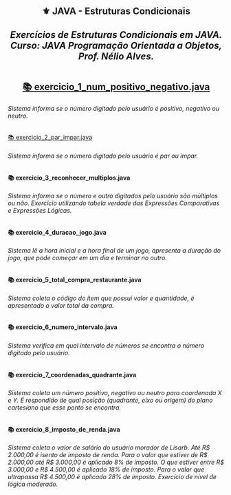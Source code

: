 

<h2 align="center">⚜️ JAVA - Estruturas Condicionais
<i><h4 align="center">Exercícios de Estruturas Condicionais em JAVA.<br>
Curso: JAVA Programação Orientada a Objetos, Prof. Nélio Alves.</i> 

## 

[📚 exercicio_1_num_positivo_negativo.java](https://github.com/AlianeAmaral/JAVA_estruturas_condicionais/blob/main/exercicio_1_num_positivo_negativo.java)<h6>Sistema informa se o número digitado pelo usuário é positivo, negativo ou neutro.</h6>

[📚 exercicio_2_par_impar.java](https://github.com/AlianeAmaral/JAVA_estruturas_condicionais/blob/main/exercicio_2_par_impar.java)<h6>Sistema informa se o número digitado pelo usuário é par ou ímpar.</h6>

<h4>📚 exercicio_3_reconhecer_multiplos.java</h4>

<h6>Sistema informa se o número e outro digitados pelo usuário são múltiplos ou não. Exercício utilizando tabela verdade das Expressões Comparativas e Expressões Lógicas.</h6>

<h4>📚 exercicio_4_duracao_jogo.java</h4>

<h6>Sistema lê a hora inicial e a hora final de um jogo, apresenta a duração do jogo, que pode começar em um dia e terminar no outro.</h6>

<h4>📚 exercicio_5_total_compra_restaurante.java</h4>

<h6>Sistema coleta o código do item que possui valor e quantidade, é apresentado o valor total da compra.</h6>

<h4>📚 exercicio_6_numero_intervalo.java</h4>

<h6>Sistema verifica em qual intervalo de números se encontra o número digitado pelo usuário.</h6>

<h4>📚 exercicio_7_coordenadas_quadrante.java</h4>

<h6>Sistema coleta um número positivo, negativo ou neutro para coordenada X e Y. É respondido de qual posição (quadrante, eixo ou origem) do plano cartesiano que esse ponto se encontra.</h6>

<h4>📚 exercicio_8_imposto_de_renda.java</h4>

<h6>Sistema coleta o valor de salário do usuário morador de Lisarb. Até R$ 2.000,00 é isento de imposto de renda. Para o valor que estiver de R$ 2.000,00 até R$ 3.000,00 é aplicado 8% de imposto. O que estiver entre R$ 3.000,00 e R$ 4.500,00 é aplicado 18% de imposto. Para o valor que ultrapassa R$ 4.500,00 é aplicado 28% de imposto. Exercício de nível de lógica moderado.</h6>
